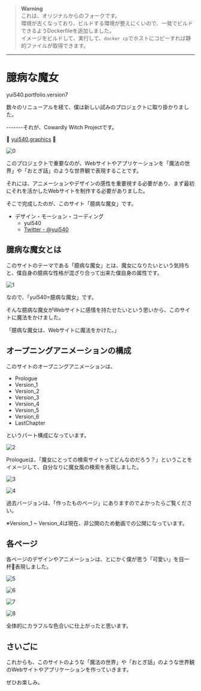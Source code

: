 > **Warning**  
> これは、オリジナルからのフォークです。  
> 環境が古くなっており、ビルドする環境が整えにくいので、一発でビルドできるようDockerfileを追加しました。  
> イメージをビルドして、実行して、`docker cp`でホストにコピーすれば静的ファイルが取得できます。

---
# 臆病な魔女
yui540.portfolio.version7

数々のリニューアルを経て、僕は新しい試みのプロジェクトに取り掛かりました。

-------それが、Cowardly Witch Projectです。

🎉 [yui540.graphics](https://yui540.graphics) 🎉

![0](./res/0.jpg)

このプロジェクトで重要なのが、Webサイトやアプリケーションを「魔法の世界」や「おとぎ話」のような世界観で表現することです。

それには、アニメーションやデザインの感性を重要視する必要があり、まず最初にそれを活かしたWebサイトを制作する必要がありました。

そこで完成したのが、このサイト「臆病な魔女」です。

- デザイン・モーション・コーディング
  - yui540
  - [Twitter - @yui540](https://twitter.com/yui540)

## 臆病な魔女とは
このサイトのテーマである「臆病な魔女」とは、魔女になりたいという気持ちと、僕自身の臆病な性格が混ざり合って出来た僕自身の属性です。 

![1](./res/1.png)

なので、「yui540=臆病な魔女」です。

そんな臆病な魔女がWebサイトに感情を持たせたいという思いから、このサイトに魔法をかけました。

「臆病な魔女は、Webサイトに魔法をかけた。」

## オープニングアニメーションの構成
このサイトのオープニングアニメーションは、

- Prologue
- Version_1
- Version_2
- Version_3
- Version_4
- Version_5
- Version_6
- LastChapter

というパート構成になっています。

![2](./res/2.png)

Prologueは、「魔女にとっての検索サイトってどんなのだろう？」ということをイメージして、自分なりに魔女風の検索を表現しました。

![3](./res/3.png)

![4](./res/4.png)

過去バージョンは、「作ったものページ」にありますのでよかったらご覧ください。

※Version_1 ~ Version_4は現在、非公開のため動画での公開になっています。

## 各ページ
各ページのデザインやアニメーションは、とにかく僕が思う「可愛い」を目一杯表現しました。

![5](./res/5.png)

![6](./res/6.png)

![7](./res/7.png)

![8](./res/8.png)

全体的にカラフルな色合いに仕上がったと思います。

## さいごに
これからも、このサイトのような「魔法の世界」や「おとぎ話」のような世界観のWebサイトやアプリケーションを作っていきます。

ぜひお楽しみ。
